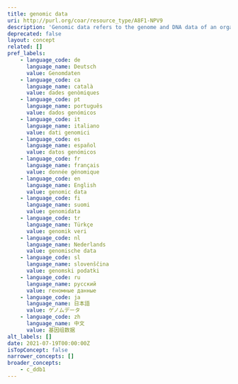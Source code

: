 ```yaml
---
title: genomic data
uri: http://purl.org/coar/resource_type/A8F1-NPV9
description: 'Genomic data refers to the genome and DNA data of an organism. They are used in bioinformatics for collecting, storing and processing the genomes of living things. Genomic data is a more extensive term than sequencing data. However genomic data mostly come from sequencing techniques. It may include non-sequencing data such as data from microarrays, data from real-time PCR panels and data from pharmacogenomics studies. [Source: Adapted from https://www.techopedia.com/definition/31247/genomic-data]'
deprecated: false
layout: concept
related: []
pref_labels:
    - language_code: de
      language_name: Deutsch
      value: Genomdaten
    - language_code: ca
      language_name: català
      value: dades genòmiques
    - language_code: pt
      language_name: português
      value: dados genómicos
    - language_code: it
      language_name: italiano
      value: dati genomici
    - language_code: es
      language_name: español
      value: datos genómicos
    - language_code: fr
      language_name: français
      value: donnée génomique
    - language_code: en
      language_name: English
      value: genomic data
    - language_code: fi
      language_name: suomi
      value: genomidata
    - language_code: tr
      language_name: Türkçe
      value: genomik veri
    - language_code: nl
      language_name: Nederlands
      value: genomische data
    - language_code: sl
      language_name: slovenščina
      value: genomski podatki
    - language_code: ru
      language_name: русский
      value: геномные данные
    - language_code: ja
      language_name: 日本語
      value: ゲノムデータ
    - language_code: zh
      language_name: 中文
      value: 基因组数据
alt_labels: []
date: 2021-07-19T00:00:00Z
isTopConcept: false
narrower_concepts: []
broader_concepts:
    - c_ddb1
---
```


